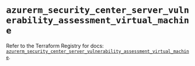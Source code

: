 # `azurerm_security_center_server_vulnerability_assessment_virtual_machine`

Refer to the Terraform Registry for docs: [`azurerm_security_center_server_vulnerability_assessment_virtual_machine`](https://registry.terraform.io/providers/hashicorp/azurerm/4.4.0/docs/resources/security_center_server_vulnerability_assessment_virtual_machine).
